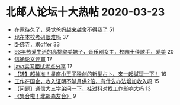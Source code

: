 # 北邮人论坛十大热帖 2020-03-23

- [在家待久了，感觉爸妈越来越舍不得我了](https://bbs.byr.cn/article/Talking/6188192) 51
- [现在本校考研很难吗](https://bbs.byr.cn/article/AimGraduate/1184028) 37
- [卧佛寺，求offer](https://bbs.byr.cn/article/Picture/3255742) 33
- [93年热爱生活的高挑貌美妹子，音乐剧女主，校园十佳歌手，爱美](https://bbs.byr.cn/article/Friends/1955522) 20
- [信通论文评审](https://bbs.byr.cn/article/Paper/39191) 17
- [java实习面试考点分享](https://bbs.byr.cn/article/Job/2081274) 17
- [【转】超神准！星座小王子独创的新型占卜、來一起試玩一下！](https://bbs.byr.cn/article/Constellations/326533) 16
- [工作在国企，收入证明不够月供2倍，有什么办法增加收入吗](https://bbs.byr.cn/article/Home/122941) 15
- [【问题】通信大三学弟问一下，挂过科对找工作影响大吗](https://bbs.byr.cn/article/WorkLife/1142090) 13
- [《集合啦！北邮森友会》](https://bbs.byr.cn/article/TVGame/97481) 9


